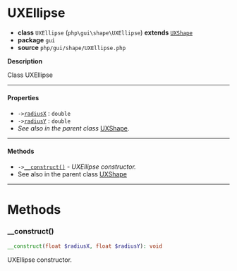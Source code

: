 # UXEllipse

- **class** `UXEllipse` (`php\gui\shape\UXEllipse`) **extends** [`UXShape`](https://github.com/VenityStudio/android/tree/master/jphp-android-ext/api-docs/classes/php/gui/shape/UXShape.md)
- **package** `gui`
- **source** `php/gui/shape/UXEllipse.php`

**Description**

Class UXEllipse

---

#### Properties

- `->`[`radiusX`](#prop-radiusx) : `double`
- `->`[`radiusY`](#prop-radiusy) : `double`
- *See also in the parent class* [UXShape](https://github.com/VenityStudio/android/tree/master/jphp-android-ext/api-docs/classes/php/gui/shape/UXShape.md).

---

#### Methods

- `->`[`__construct()`](#method-__construct) - _UXEllipse constructor._
- See also in the parent class [UXShape](https://github.com/VenityStudio/android/tree/master/jphp-android-ext/api-docs/classes/php/gui/shape/UXShape.md)

---
# Methods

<a name="method-__construct"></a>

### __construct()
```php
__construct(float $radiusX, float $radiusY): void
```
UXEllipse constructor.